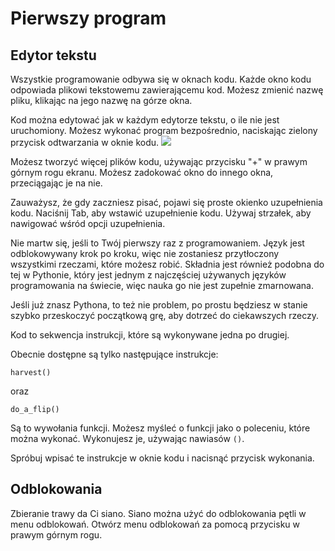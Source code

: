 # Pierwszy program
## Edytor tekstu
Wszystkie programowanie odbywa się w oknach kodu. Każde okno kodu odpowiada plikowi tekstowemu zawierającemu kod.
Możesz zmienić nazwę pliku, klikając na jego nazwę na górze okna.

Kod można edytować jak w każdym edytorze tekstu, o ile nie jest uruchomiony.
Możesz wykonać program bezpośrednio, naciskając zielony przycisk odtwarzania w oknie kodu.
![](PlayButton50)

Możesz tworzyć więcej plików kodu, używając przycisku "+" w prawym górnym rogu ekranu.
Możesz zadokować okno do innego okna, przeciągając je na nie.

Zauważysz, że gdy zaczniesz pisać, pojawi się proste okienko uzupełnienia kodu.
Naciśnij Tab, aby wstawić uzupełnienie kodu.
Używaj strzałek, aby nawigować wśród opcji uzupełnienia.

Nie martw się, jeśli to Twój pierwszy raz z programowaniem. Język jest odblokowywany krok po kroku, więc nie zostaniesz przytłoczony wszystkimi rzeczami, które możesz robić.
Składnia jest również podobna do tej w Pythonie, który jest jednym z najczęściej używanych języków programowania na świecie, więc nauka go nie jest zupełnie zmarnowana.

Jeśli już znasz Pythona, to też nie problem, po prostu będziesz w stanie szybko przeskoczyć początkową grę, aby dotrzeć do ciekawszych rzeczy.

Kod to sekwencja instrukcji, które są wykonywane jedna po drugiej.

Obecnie dostępne są tylko następujące instrukcje:

`harvest()`

oraz

`do_a_flip()`

Są to wywołania funkcji. Możesz myśleć o funkcji jako o poleceniu, które można wykonać. Wykonujesz je, używając nawiasów `()`.

Spróbuj wpisać te instrukcje w oknie kodu i nacisnąć przycisk wykonania.

## Odblokowania
Zbieranie trawy da Ci siano. Siano można użyć do odblokowania pętli w menu odblokowań. Otwórz menu odblokowań za pomocą przycisku w prawym górnym rogu.